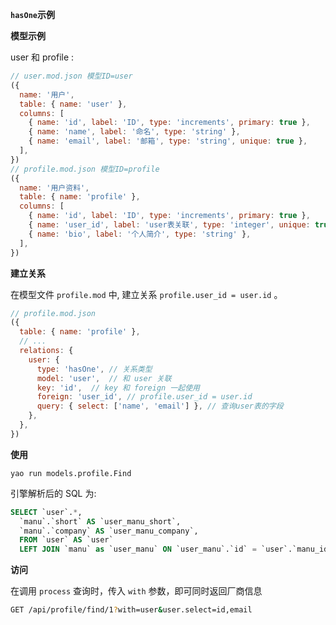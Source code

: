 **`hasOne`示例**

**模型示例**

user 和 profile :

```js
// user.mod.json 模型ID=user
({
  name: '用户',
  table: { name: 'user' },
  columns: [
    { name: 'id', label: 'ID', type: 'increments', primary: true },
    { name: 'name', label: '命名', type: 'string' },
    { name: 'email', label: '邮箱', type: 'string', unique: true },
  ],
})
// profile.mod.json 模型ID=profile
({
  name: '用户资料',
  table: { name: 'profile' },
  columns: [
    { name: 'id', label: 'ID', type: 'increments', primary: true },
    { name: 'user_id', label: 'user表关联', type: 'integer', unique: true },
    { name: 'bio', label: '个人简介', type: 'string' },
  ],
})
```

**建立关系**

在模型文件 `profile.mod` 中, 建立关系  `profile.user_id = user.id` 。

```js
// profile.mod.json
({
  table: { name: 'profile' },
  // ...
  relations: {
    user: {
      type: 'hasOne', // 关系类型
      model: 'user',  // 和 user 关联
      key: 'id',  // key 和 foreign 一起使用
      foreign: 'user_id', // profile.user_id = user.id 
      query: { select: ['name', 'email'] }, // 查询user表的字段
    },
  },
})
```

**使用**

```
yao run models.profile.Find 
```

引擎解析后的 SQL 为:

```sql
SELECT `user`.*,
  `manu`.`short` AS `user_manu_short`,
  `manu`.`company` AS `user_manu_company`,
  FROM `user` AS `user`
  LEFT JOIN `manu` as `user_manu` ON `user_manu`.`id` = `user`.`manu_id`
```

**访问**

在调用 `process` 查询时，传入 `with` 参数，即可同时返回厂商信息

```bash
GET /api/profile/find/1?with=user&user.select=id,email
```


